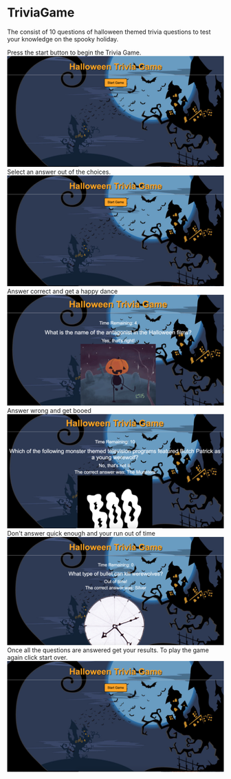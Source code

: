 # TriviaGame

The consist of 10 questions of halloween themed trivia questions to test your knowledge on the spooky holiday.<br> 

Press the start button to begin the Trivia Game.
![Start Screen](https://github.com/jterry149/TriviaGame/blob/master/assets/screenshots/Start.png)
<br>
Select an answer out of the choices.
![Question Screen](https://github.com/jterry149/TriviaGame/blob/master/assets/screenshots/Start.png)
<br>
Answer correct and get a happy dance
![Correct Screen](https://github.com/jterry149/TriviaGame/blob/master/assets/screenshots/correct.png)
<br>
Answer wrong and get booed
![Wrong Screen](https://github.com/jterry149/TriviaGame/blob/master/assets/screenshots/wrong.png)
<br>
Don't answer quick enough and your run out of time
![Time Screen](https://github.com/jterry149/TriviaGame/blob/master/assets/screenshots/time.png)
<br>
Once all the questions are answered get your results. To play the game again click start over.
![Results Screen](https://github.com/jterry149/TriviaGame/blob/master/assets/screenshots/Start.png)


